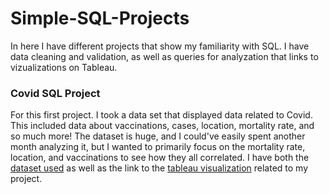 # Simple-SQL-Projects
In here I have different projects that show my familiarity with SQL. I have data cleaning and validation, as well as queries for analyzation that links to vizualizations on Tableau.

### Covid SQL Project
For this first project. I took a data set that displayed data related to Covid. This included data about vaccinations, cases, location, mortality rate, and so much more! The dataset is huge, and I could've easily spent another month analyzing it, but I wanted to primarily focus on the mortality rate, location, and vaccinations to see how they all correlated. I have both the [dataset used](https://ourworldindata.org/covid-deaths) as well as the link to the [tableau visualization](https://public.tableau.com/app/profile/justin.lindsey/viz/CovidProjectDashboard_16626912379570/Dashboard1) related to my project.
